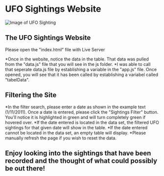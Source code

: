 # UFO Sightings Website 
![Image of UFO Sighting](https://encrypted-tbn0.gstatic.com/images?q=tbn%3AANd9GcRSwvy4zwMyaBfFcOBtJclieGzHdv-KVnVWBA&usqp=CAU)

## The UFO Sightings Website
Please open the "index.html" file with Live Server

*Once in the website, notice the data in the table. That data was pulled from the "data.js" file that you will see in the js folder.
*I was able to call that seperate data.js file by establishing a variable in the "app.js" file. Once opened, you will see that it has been called by establishing a variabel called "tabelData".

## Filtering the Site
*In the filter search, please enter a date as shown in the example text (1/11/2011). Once a date is entered, please click the "Sightings Filter" button. You'll notice it is highlighted in green and will turn completely green if hovered over.
*If the date entered is located in the data set, the filtered UFO sightings for that given date will show in the table. 
*If the date entered cannot be located in the data set, an empty table will display.
*Please manually refresh the page if you wish to reset the data.

## Enjoy looking into the sightings that have been recorded and the thought of what could possibly be out there!
